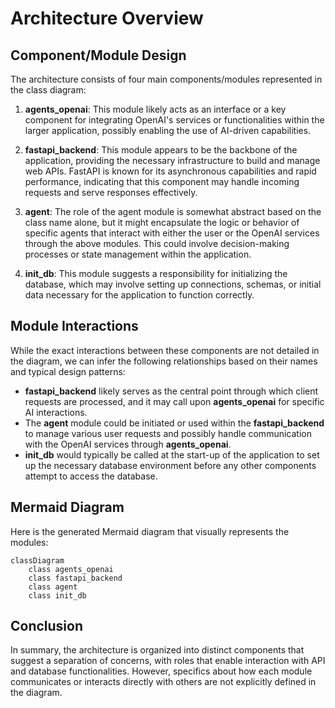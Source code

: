 # Architecture Overview

## Component/Module Design

The architecture consists of four main components/modules represented in the class diagram:

1. **agents_openai**: This module likely acts as an interface or a key component for integrating OpenAI's services or functionalities within the larger application, possibly enabling the use of AI-driven capabilities.

2. **fastapi_backend**: This module appears to be the backbone of the application, providing the necessary infrastructure to build and manage web APIs. FastAPI is known for its asynchronous capabilities and rapid performance, indicating that this component may handle incoming requests and serve responses effectively.

3. **agent**: The role of the agent module is somewhat abstract based on the class name alone, but it might encapsulate the logic or behavior of specific agents that interact with either the user or the OpenAI services through the above modules. This could involve decision-making processes or state management within the application.

4. **init_db**: This module suggests a responsibility for initializing the database, which may involve setting up connections, schemas, or initial data necessary for the application to function correctly.

## Module Interactions

While the exact interactions between these components are not detailed in the diagram, we can infer the following relationships based on their names and typical design patterns:

- **fastapi_backend** likely serves as the central point through which client requests are processed, and it may call upon **agents_openai** for specific AI interactions. 
- The **agent** module could be initiated or used within the **fastapi_backend** to manage various user requests and possibly handle communication with the OpenAI services through **agents_openai**.
- **init_db** would typically be called at the start-up of the application to set up the necessary database environment before any other components attempt to access the database.

## Mermaid Diagram

Here is the generated Mermaid diagram that visually represents the modules:

```mermaid
classDiagram
    class agents_openai
    class fastapi_backend
    class agent
    class init_db
```

## Conclusion

In summary, the architecture is organized into distinct components that suggest a separation of concerns, with roles that enable interaction with API and database functionalities. However, specifics about how each module communicates or interacts directly with others are not explicitly defined in the diagram.